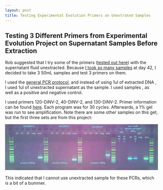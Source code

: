 ```yaml
---
layout: post
title: Testing Experimental Evolution Primers on Unextrated Samples 
---
```


## Testing 3 Different Primers from Experimental Evolution Project on Supernatant Samples Before Extraction 

Rob suggested that I try some of the primers ([tested out here](https://meschedl.github.io/Unckless-Lab-Notebook-Maggie/2023/11/02/Testing-Experimental-Evolution-Primers.html)) with the supernatant fluid unextracted. Because [I took so many samples](https://meschedl.github.io/Unckless-Lab-Notebook-Maggie/2023/11/07/week-6-exp-evo-sampling.html) at day 42, I decided to take 3 50mL samples and test 3 primers on them. 

I used the [general PCR protocol](https://github.com/meschedl/Unckless_Lab_Resources/blob/main/protocols/PCR_protocol_general.md), and instead of using 1ul of extracted DNA , I used 1ul of unextracted supernatant as the sample. I used samples , as well as a positive and negative control. 

I used primers 120-DiNV-2, 40-DiNV-2, and 130-DiNV-2. Primer information can be found [here](https://docs.google.com/spreadsheets/d/1IaLLjsa4SXJr90wUi8xyE1dYvWmHsbThSz3d8N9KaK0/edit#gid=0). Each program was for 30 cycles. Afterwards, a 1% gel was run to see amplification. Note there are some other samples on this get, but the first three sets are from this project:

![](https://raw.githubusercontent.com/meschedl/Unckless-Lab-Notebook-Maggie/master/images/20231110-gel-3.jpeg)

This indicated that I cannot use unextracted sample for these PCRs, which is a bit of a bummer. 